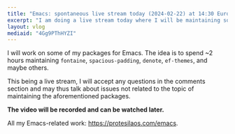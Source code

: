 ```yaml
---
title: "Emacs: spontaneous live stream today (2024-02-22) at 14:30 Europe/Athens time"
excerpt: "I am doing a live stream today where I will be maintaining some of my packages for Emacs."
layout: vlog
mediaid: "4Gg9PThHYZI"
---
```


I will work on some of my packages for Emacs. The idea is to spend ~2
hours maintaining `fontaine`, `spacious-padding`, `denote`, `ef-themes`,
and maybe others.

This being a live stream, I will accept any questions in the comments
section and may thus talk about issues not related to the topic of
maintaining the aforementioned packages.

**The video will be recorded and can be watched later.**

All my Emacs-related work: <https://protesilaos.com/emacs>.
